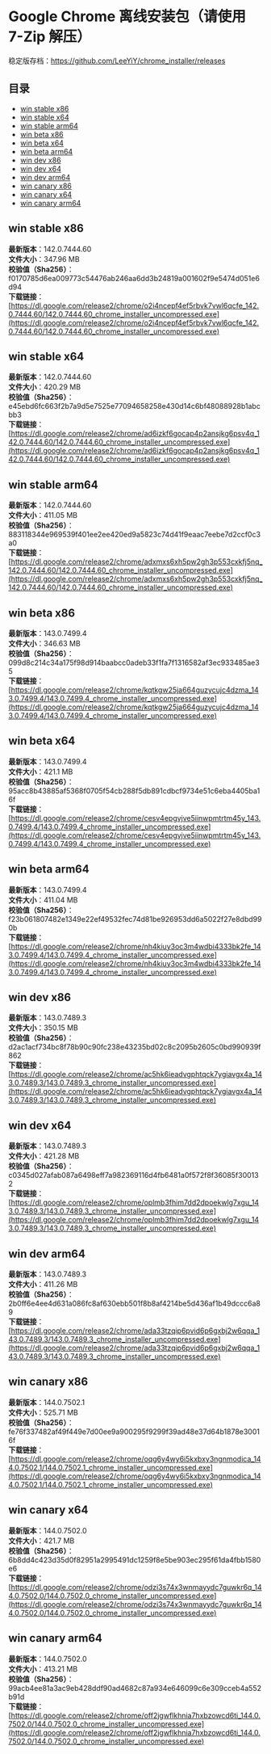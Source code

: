 # Google Chrome 离线安装包（请使用 7-Zip 解压）
稳定版存档：<https://github.com/LeeYiY/chrome_installer/releases>

## 目录
* [win stable x86](https://github.com/LeeYiY/chrome_installer?tab=readme-ov-file#win-stable-x86)
* [win stable x64](https://github.com/LeeYiY/chrome_installer?tab=readme-ov-file#win-stable-x64)
* [win stable arm64](https://github.com/LeeYiY/chrome_installer?tab=readme-ov-file#win-stable-arm64)
* [win beta x86](https://github.com/LeeYiY/chrome_installer?tab=readme-ov-file#win-beta-x86)
* [win beta x64](https://github.com/LeeYiY/chrome_installer?tab=readme-ov-file#win-beta-x64)
* [win beta arm64](https://github.com/LeeYiY/chrome_installer?tab=readme-ov-file#win-beta-arm64)
* [win dev x86](https://github.com/LeeYiY/chrome_installer?tab=readme-ov-file#win-dev-x86)
* [win dev x64](https://github.com/LeeYiY/chrome_installer?tab=readme-ov-file#win-dev-x64)
* [win dev arm64](https://github.com/LeeYiY/chrome_installer?tab=readme-ov-file#win-dev-arm64)
* [win canary x86](https://github.com/LeeYiY/chrome_installer?tab=readme-ov-file#win-canary-x86)
* [win canary x64](https://github.com/LeeYiY/chrome_installer?tab=readme-ov-file#win-canary-x64)
* [win canary arm64](https://github.com/LeeYiY/chrome_installer?tab=readme-ov-file#win-canary-arm64)

## win stable x86
**最新版本**：142.0.7444.60  
**文件大小**：347.96 MB  
**校验值（Sha256）**：f0170785d6ea009773c54476ab246aa6dd3b24819a001602f9e5474d051e6d94  
**下载链接**：[https://dl.google.com/release2/chrome/o2i4ncepf4ef5rbvk7vwl6qcfe_142.0.7444.60/142.0.7444.60_chrome_installer_uncompressed.exe](https://dl.google.com/release2/chrome/o2i4ncepf4ef5rbvk7vwl6qcfe_142.0.7444.60/142.0.7444.60_chrome_installer_uncompressed.exe)  

## win stable x64
**最新版本**：142.0.7444.60  
**文件大小**：420.29 MB  
**校验值（Sha256）**：e45ebd6fc663f2b7a9d5e7525e77094658258e430d14c6bf48088928b1abcbb3  
**下载链接**：[https://dl.google.com/release2/chrome/ad6izkf6gocap4p2ansjkg6psv4q_142.0.7444.60/142.0.7444.60_chrome_installer_uncompressed.exe](https://dl.google.com/release2/chrome/ad6izkf6gocap4p2ansjkg6psv4q_142.0.7444.60/142.0.7444.60_chrome_installer_uncompressed.exe)  

## win stable arm64
**最新版本**：142.0.7444.60  
**文件大小**：411.05 MB  
**校验值（Sha256）**：883118344e969539f401ee2ee420ed9a5823c74d41f9eaac7eebe7d2ccf0c3a0  
**下载链接**：[https://dl.google.com/release2/chrome/adxmxs6xh5pw2gh3p553cxkfj5nq_142.0.7444.60/142.0.7444.60_chrome_installer_uncompressed.exe](https://dl.google.com/release2/chrome/adxmxs6xh5pw2gh3p553cxkfj5nq_142.0.7444.60/142.0.7444.60_chrome_installer_uncompressed.exe)  

## win beta x86
**最新版本**：143.0.7499.4  
**文件大小**：346.63 MB  
**校验值（Sha256）**：099d8c214c34a175f98d914baabcc0adeb33f1fa7f1316582af3ec933485ae35  
**下载链接**：[https://dl.google.com/release2/chrome/kqtkgw25ja664guzycujc4dzma_143.0.7499.4/143.0.7499.4_chrome_installer_uncompressed.exe](https://dl.google.com/release2/chrome/kqtkgw25ja664guzycujc4dzma_143.0.7499.4/143.0.7499.4_chrome_installer_uncompressed.exe)  

## win beta x64
**最新版本**：143.0.7499.4  
**文件大小**：421.1 MB  
**校验值（Sha256）**：95acc8b43885af5368f0705f54cb288f5db891cdbcf9734e51c6eba4405ba16f  
**下载链接**：[https://dl.google.com/release2/chrome/cesv4epgvjve5iinwpmtrtm45y_143.0.7499.4/143.0.7499.4_chrome_installer_uncompressed.exe](https://dl.google.com/release2/chrome/cesv4epgvjve5iinwpmtrtm45y_143.0.7499.4/143.0.7499.4_chrome_installer_uncompressed.exe)  

## win beta arm64
**最新版本**：143.0.7499.4  
**文件大小**：411.04 MB  
**校验值（Sha256）**：f23b061807482e1349e22ef49532fec74d81be926953dd6a5022f27e8dbd990b  
**下载链接**：[https://dl.google.com/release2/chrome/nh4kiuy3oc3m4wdbi4333bk2fe_143.0.7499.4/143.0.7499.4_chrome_installer_uncompressed.exe](https://dl.google.com/release2/chrome/nh4kiuy3oc3m4wdbi4333bk2fe_143.0.7499.4/143.0.7499.4_chrome_installer_uncompressed.exe)  

## win dev x86
**最新版本**：143.0.7489.3  
**文件大小**：350.15 MB  
**校验值（Sha256）**：d2ac1acf734bc8f78b90c90fc238e43235bd02c8c2095b2605c0bd990939f862  
**下载链接**：[https://dl.google.com/release2/chrome/ac5hk6ieadvgphtqck7ygiavgx4a_143.0.7489.3/143.0.7489.3_chrome_installer_uncompressed.exe](https://dl.google.com/release2/chrome/ac5hk6ieadvgphtqck7ygiavgx4a_143.0.7489.3/143.0.7489.3_chrome_installer_uncompressed.exe)  

## win dev x64
**最新版本**：143.0.7489.3  
**文件大小**：421.28 MB  
**校验值（Sha256）**：c0345d027afab087a6498eff7a982369116d4fb6481a0f572f8f36085f300132  
**下载链接**：[https://dl.google.com/release2/chrome/oplmb3fhim7dd2dpoekwlg7xgu_143.0.7489.3/143.0.7489.3_chrome_installer_uncompressed.exe](https://dl.google.com/release2/chrome/oplmb3fhim7dd2dpoekwlg7xgu_143.0.7489.3/143.0.7489.3_chrome_installer_uncompressed.exe)  

## win dev arm64
**最新版本**：143.0.7489.3  
**文件大小**：411.26 MB  
**校验值（Sha256）**：2b0ff6e4ee4d631a086fc8af630ebb501f8b8af4214be5d436af1b49dccc6a89  
**下载链接**：[https://dl.google.com/release2/chrome/ada33tzqip6pvid6p6gxbj2w6qqa_143.0.7489.3/143.0.7489.3_chrome_installer_uncompressed.exe](https://dl.google.com/release2/chrome/ada33tzqip6pvid6p6gxbj2w6qqa_143.0.7489.3/143.0.7489.3_chrome_installer_uncompressed.exe)  

## win canary x86
**最新版本**：144.0.7502.1  
**文件大小**：525.71 MB  
**校验值（Sha256）**：fe76f337482af49f449e7d00ee9a900295f9299f39ad48e37d64b1878e30016f  
**下载链接**：[https://dl.google.com/release2/chrome/oqg6y4wy6i5kxbxy3ngnmodica_144.0.7502.1/144.0.7502.1_chrome_installer_uncompressed.exe](https://dl.google.com/release2/chrome/oqg6y4wy6i5kxbxy3ngnmodica_144.0.7502.1/144.0.7502.1_chrome_installer_uncompressed.exe)  

## win canary x64
**最新版本**：144.0.7502.0  
**文件大小**：421.7 MB  
**校验值（Sha256）**：6b8dd4c423d35d0f82951a2995491dc1259f8e5be903ec295f61da4fbb1580e6  
**下载链接**：[https://dl.google.com/release2/chrome/odzi3s74x3wnmayydc7guwkr6q_144.0.7502.0/144.0.7502.0_chrome_installer_uncompressed.exe](https://dl.google.com/release2/chrome/odzi3s74x3wnmayydc7guwkr6q_144.0.7502.0/144.0.7502.0_chrome_installer_uncompressed.exe)  

## win canary arm64
**最新版本**：144.0.7502.0  
**文件大小**：413.21 MB  
**校验值（Sha256）**：99acb4ee81a3ac9eb428ddf90ad4682c87a934e646099c6e309cceb4a552b91d  
**下载链接**：[https://dl.google.com/release2/chrome/off2jgwflkhnia7hxbzowcd6ti_144.0.7502.0/144.0.7502.0_chrome_installer_uncompressed.exe](https://dl.google.com/release2/chrome/off2jgwflkhnia7hxbzowcd6ti_144.0.7502.0/144.0.7502.0_chrome_installer_uncompressed.exe)  

